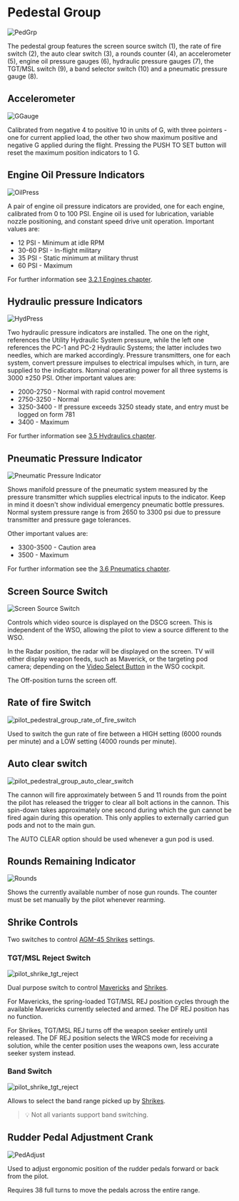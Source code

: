 # Pedestal Group

![PedGrp](../../img/pilot_pedestal_group_overview.jpg)

The pedestal group features the screen source switch (<num>1</num>), the rate of fire switch
(<num>2</num>), the auto
clear switch (<num>3</num>), a rounds counter (<num>4</num>), an accelerometer (<num>5</num>),
engine oil pressure gauges (<num>6</num>),
hydraulic pressure gauges (<num>7</num>), the TGT/MSL switch (<num>9</num>), a band selector
switch (<num>10</num>) and a pneumatic
pressure gauge (<num>8</num>).

## Accelerometer

![GGauge](../../img/pilot_accelerator.jpg)

Calibrated from negative 4 to positive 10 in units of G, with three pointers -
one for current applied load, the other two show maximum positive and negative G
applied during the flight. Pressing the PUSH TO SET button will reset the
maximum position indicators to 1 G.

## Engine Oil Pressure Indicators

![OilPress](../../img/pilot_engine_oil.jpg)

A pair of engine oil pressure indicators are provided, one for each engine,
calibrated from 0 to 100 PSI. Engine oil is used for lubrication, variable
nozzle positioning, and constant speed drive unit
operation. Important values are:

* 12 PSI - Minimum at idle RPM
* 30-60 PSI - In-flight military
* 35 PSI - Static minimum at military thrust
* 60 PSI - Maximum

For further information see
[3.2.1 Engines chapter](../../systems/engines_and_fuel_systems/engines.md).

## Hydraulic pressure Indicators

![HydPress](../../img/pilot_hydraulic_pressure.jpg)

Two hydraulic pressure indicators are installed. The one on the right, references the Utility
Hydraulic System pressure, while the left one references the PC-1 and PC-2
Hydraulic Systems; the latter includes two needles, which are marked accordingly.
Pressure transmitters, one for
each system, convert pressure impulses to electrical
impulses which, in turn, are supplied to the indicators.
Nominal operating power for all three systems
is 3000 ±250 PSI. Other important values are:

* 2000-2750 - Normal with rapid control movement
* 2750-3250 - Normal
* 3250-3400 - If pressure exceeds 3250 steady state, and entry must be logged on form 781
* 3400 - Maximum

For further information see [3.5 Hydraulics chapter](../../systems/hydraulics.md).

## Pneumatic Pressure Indicator

![Pneumatic Pressure Indicator](../../img/pilot_pneumatic.jpg)

Shows manifold pressure of the pneumatic system
measured by the pressure transmitter which supplies
electrical inputs to the indicator.
Keep in mind it doesn't show individual
emergency pneumatic bottle pressures.
Normal system pressure range is from 2650 to 3300 psi
due to pressure transmitter and pressure gage tolerances.

Other important values are:

* 3300-3500 - Caution area
* 3500 - Maximum

For further information see the [3.6 Pneumatics chapter](../../systems/pneumatics.md).

## Screen Source Switch

![Screen Source Switch](../../img/pilot_radar_tv_switch.jpg)

Controls which video source is displayed on the DSCG screen.
This is independent of the WSO, allowing the pilot to view a source different to the WSO.

In the Radar position, the radar will be displayed on the screen. TV will either
display weapon feeds, such as Maverick, or the targeting pod camera;
depending on the [Video Select Button](../wso/left_sub_panel.md#video-select-button)
in the WSO cockpit.

The Off-position turns the screen off.

## Rate of fire Switch

![pilot_pedestral_group_rate_of_fire_switch](../../img/pilot_rate_switch.jpg)

Used to switch the gun rate of fire between a HIGH setting (6000 rounds per minute) and a LOW
setting (4000 rounds per minute).

## Auto clear switch

![pilot_pedestral_group_auto_clear_switch](../../img/pilot_clear_switch.jpg)

The cannon will fire approximately between 5 and 11 rounds from the point the pilot has released the
trigger to clear all bolt actions in the cannon. This spin-down takes approximately one second
during which the gun cannot be fired again during this operation. This only applies to externally
carried gun pods and not to the main gun.

The AUTO CLEAR option should be used whenever a gun pod is used.

## Rounds Remaining Indicator

![Rounds](../../img/pilot_rounds_remaining.jpg)

Shows the currently available number of nose gun rounds. The counter must be set
manually by the pilot whenever rearming.

## Shrike Controls

Two switches to control [AGM-45 Shrikes](../../stores/air_to_ground/missiles/shrike.md)
settings.

### TGT/MSL Reject Switch

![pilot_shrike_tgt_reject](../../img/pilot_tgt_missile_reject.jpg)

Dual purpose switch to control [Mavericks](../../stores/air_to_ground/missiles/maverick.md)
and [Shrikes](../../stores/air_to_ground/missiles/shrike.md).

For Mavericks, the spring-loaded TGT/MSL REJ position cycles through the available
Mavericks currently selected and armed. The DF REJ position has no function.

For Shrikes, TGT/MSL REJ turns off the weapon seeker entirely until released.
The DF REJ position selects the WRCS mode for receiving a solution, while the center position
uses the weapons own, less accurate seeker system instead.

### Band Switch

![pilot_shrike_tgt_reject](../../img/pilot_shrike_band.jpg)

Allows to select the band range picked up
by [Shrikes](../../stores/air_to_ground/missiles/shrike.md).

> 💡 Not all variants support band switching.

## Rudder Pedal Adjustment Crank

![PedAdjust](../../img/pilot_pedal_adjust.jpg)

Used to adjust ergonomic position of the rudder pedals forward or back from the
pilot.

Requires 38 full turns to move the pedals across the entire range.

